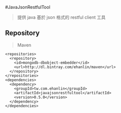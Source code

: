 #JavaJsonRestfulTool
>提供 java 基於 json 格式的 restful client 工具

## Repository
> Maven

```
<repositories>
  <repository>
    <id>mongodb-dbobject-embedder</id>
    <url>http://dl.bintray.com/ehanlin/maven</url>
  </repository>
</repositories>
<dependencies>
  <dependency>
    <groupId>tw.com.ehanlin</groupId>
    <artifactId>javajsonrestfultool</artifactId>
    <version>0.5.0</version>
  </dependency>
</dependencies>
```
